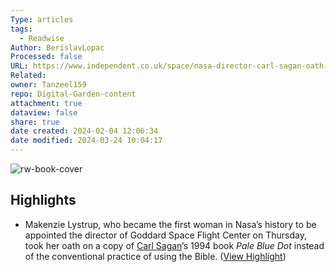```yaml
---
Type: articles
tags:
  - Readwise
Author: BerislavLopac
Processed: false
URL: https://www.independent.co.uk/space/nasa-director-carl-sagan-oath-b2317698.html
Related: 
owner: Tanzeel159
repo: Digital-Garden-content
attachment: true
dataview: false
share: true
date created: 2024-02-04 12:06:34
date modified: 2024-03-24 10:04:17
---
```

![rw-book-cover](https://news.ycombinator.com/favicon.ico)

## Highlights
- Makenzie Lystrup, who became the first woman in Nasa’s history to be appointed the director of Goddard Space Flight Center on Thursday, took her oath on a copy of [Carl Sagan](https://www.independent.co.uk/topic/carl-sagan)’s 1994 book *Pale Blue Dot* instead of the conventional practice of using the Bible. ([View Highlight](https://read.readwise.io/read/01h25jvkxjf5gqvvq99deqasvj))
